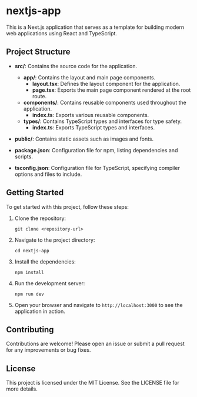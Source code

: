 # nextjs-app

This is a Next.js application that serves as a template for building modern web applications using React and TypeScript.

## Project Structure

- **src/**: Contains the source code for the application.
  - **app/**: Contains the layout and main page components.
    - **layout.tsx**: Defines the layout component for the application.
    - **page.tsx**: Exports the main page component rendered at the root route.
  - **components/**: Contains reusable components used throughout the application.
    - **index.ts**: Exports various reusable components.
  - **types/**: Contains TypeScript types and interfaces for type safety.
    - **index.ts**: Exports TypeScript types and interfaces.

- **public/**: Contains static assets such as images and fonts.

- **package.json**: Configuration file for npm, listing dependencies and scripts.

- **tsconfig.json**: Configuration file for TypeScript, specifying compiler options and files to include.

## Getting Started

To get started with this project, follow these steps:

1. Clone the repository:
   ```
   git clone <repository-url>
   ```

2. Navigate to the project directory:
   ```
   cd nextjs-app
   ```

3. Install the dependencies:
   ```
   npm install
   ```

4. Run the development server:
   ```
   npm run dev
   ```

5. Open your browser and navigate to `http://localhost:3000` to see the application in action.

## Contributing

Contributions are welcome! Please open an issue or submit a pull request for any improvements or bug fixes.

## License

This project is licensed under the MIT License. See the LICENSE file for more details.